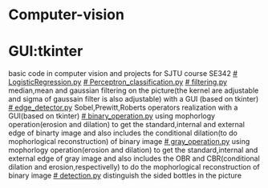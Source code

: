 # Computer-vision
# GUI:tkinter
basic code in computer vision and projects for SJTU course SE342
[# LogisticRegression.py]()
[# Perceptron_classification.py]()
[# filtering.py]()
median,mean and gaussian filtering on the picture(the kernel are adjustable and sigma of gaussain filter is also adjustable) with a GUI (based on tkinter)
[# edge_detector.py]()
Sobel,Prewitt,Roberts operators realization with a GUI(based on tkinter)
[# binary_operation.py]()
using mophorlogy operation(erosion and dilation) to get the standard,internal and external edge of binarty image and also includes the conditional dilation(to do mophorlogical reconstruction) of binary image
[# gray_operation.py]()
using mophorlogy operation(erosion and dilation) to get the standard,internal and external edge of gray image and also includes the OBR and CBR(conditional dilation and erosion,respectivelly) to do the mophorlogical reconstruction of binary image
[# detection.py]()
distinguish the sided bottles in the picture
